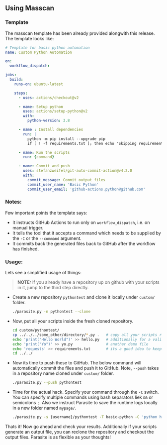 ## Using Masscan

### Template
The masscan template has been already provided alongwith this release. The template looks like:
```yml
# Template for basic python automation
name: Custom Python Automation

on:
  workflow_dispatch:

jobs:
  build:
    runs-on: ubuntu-latest

    steps:
      - uses: actions/checkout@v2

      - name: Setup python
        uses: actions/setup-python@v2
        with:
          python-version: 3.8

      - name : Install dependencies
        run: |
          python -m pip install --upgrade pip
          if [ ! -f requirements.txt ]; then echo "Skipping requirements.txt step"; else python -m pip install -r requirements.txt; fi

      - name: Run the scripts
        run: {command}

      - name: Commit and push
        uses: stefanzweifel/git-auto-commit-action@v4.2.0
        with:
          commit_message: Commit output files
          commit_user_name: 'Basic Python'
          commit_user_email: 'github-actions.python@github.com'
```

### Notes:
Few important points the template says:
- It instructs GitHub Actions to run only on `workflow_dispatch`, i.e. on manual trigger.
- It tells the tool that it accepts a command which needs to be supplied by the `-C` or the `--command` argument.
- It commits back the generated files back to GitHub after the workflow has finished.

### Usage:
Lets see a simplified usage of things:

> __NOTE:__ If you already have a repository up on github with your scripts in it, jump to the third step directly.

- Create a new repository `pythontest` and clone it locally under `custom/` folder.
    ```bash
    ./parasite.py -n pythontest --clone
    ```
- Now, put all your scripts inside the fresh cloned repository.
    ```bash
    cd custom/pythontest/
    cp ../../../some_other/directory/*.py .   # copy all your scripts rightaway
    echo 'print("Hello World")' >> hello.py   # additionally for a valid use case, we use hello.py
    echo 'print("Yo")' >> yo.py               # another demo file
    echo 'requests' >> requirements.txt       # its a good idea to keep all your dependencies in a requirements.txt file
    cd ../../
    ```
- Now its time to push these to GitHub. The below command will automatically commit the files and push it to GitHub. Note, `--push` takes in a repository name cloned under `custom/` folder.
    ```bash
    ./parasite.py --push pythontest
    ```
- Time for the actual hack. Specify your command through the `-C` switch. You can specify multiple commands using bash separators liek `&&` or semicolons `;`. Also we instruct Parasite to save the runtime logs locally in a new folder named `mypage/`.
    ```bash
    ./parasite.py -s {username}/pythontest -T basic-python -C 'python hello.py && python yo.py' --save-logs ../logsdir/
    ```

Thats it! Now go ahead and check your results. Additionally if your scripts generate an output file, you can reclone the repository and checkout the output files. Parasite is as flexible as your thoughts!